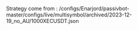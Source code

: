 Strategy come from : /configs/Enarjord/passivbot-master/configs/live/multisymbol/archived/2023-12-19_no_AU/1000XECUSDT.json